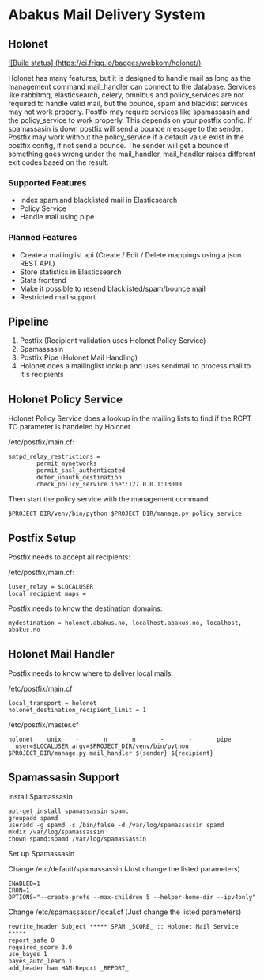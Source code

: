 Abakus Mail Delivery System
===========================
## Holonet 

[![Build status] (https://ci.frigg.io/badges/webkom/holonet/)](https://ci.frigg.io/webkom/holonet/last/)

Holonet has many features, but it is designed to handle mail as long as the management command mail_handler can connect to the database. Services like rabbitmq, elasticsearch, celery, omnibus and policy_services are not required to handle valid mail, but the bounce, spam and blacklist services may not work properly. Postfix may require services like spamassasin and the policy_service to work properly. This depends on your postfix config. If spamassasin is down postfix will send a bounce message to the sender. Postfix may work without the policy_service if a default value exist in the postfix config, if not send a bounce. The sender will get a bounce if something goes wrong under the mail_handler, mail_handler raises different exit codes based on the result.

### Supported Features
* Index spam and blacklisted mail in Elasticsearch
* Policy Service
* Handle mail using pipe

### Planned Features
* Create a mailinglist api (Create / Edit / Delete mappings using a json REST API.)
* Store statistics in Elasticsearch
* Stats frontend
* Make it possible to resend blacklisted/spam/bounce mail
* Restricted mail support

## Pipeline
1. Postfix (Recipient validation uses Holonet Policy Service)
2. Spamassasin
3. Postfix Pipe (Holonet Mail Handling)
4. Holonet does a mailinglist lookup and uses sendmail to process mail to it's recipients

## Holonet Policy Service
Holonet Policy Service does a lookup in the mailing lists to find if the RCPT TO parameter is handeled by Holonet.

/etc/postfix/main.cf:
```
smtpd_relay_restrictions =
        permit_mynetworks
        permit_sasl_authenticated
        defer_unauth_destination
        check_policy_service inet:127.0.0.1:13000
```
Then start the policy service with the management command:
```
$PROJECT_DIR/venv/bin/python $PROJECT_DIR/manage.py policy_service
```
## Postfix Setup
Postfix needs to accept all recipients:

/etc/postfix/main.cf:
```
luser_relay = $LOCALUSER
local_recipient_maps =
```
Postfix needs to know the destination domains:

```
mydestination = holonet.abakus.no, localhost.abakus.no, localhost, abakus.no
```

## Holonet Mail Handler
Postfix needs to know where to deliver local mails:

/etc/postfix/main.cf
```
local_transport = holonet
holonet_destination_recipient_limit = 1
```
/etc/postfix/master.cf
```
holonet    unix    -       n       n       -       -       pipe
  user=$LOCALUSER argv=$PROJECT_DIR/venv/bin/python $PROJECT_DIR/manage.py mail_handler ${sender} ${recipient}
```

## Spamassasin Support
Install Spamassasin
```
apt-get install spamassassin spamc
groupadd spamd
useradd -g spamd -s /bin/false -d /var/log/spamassassin spamd
mkdir /var/log/spamassassin
chown spamd:spamd /var/log/spamassassin
```
Set up Spamassasin

Change /etc/default/spamassassin (Just change the listed parameters)
```
ENABLED=1
CRON=1
OPTIONS="--create-prefs --max-children 5 --helper-home-dir --ipv4only"
```
Change /etc/spamassassin/local.cf (Just change the listed parameters)
```
rewrite_header Subject ***** SPAM _SCORE_ :: Holonet Mail Service *****
report_safe 0
required_score 3.0
use_bayes 1
bayes_auto_learn 1
add_header ham HAM-Report _REPORT_
```
